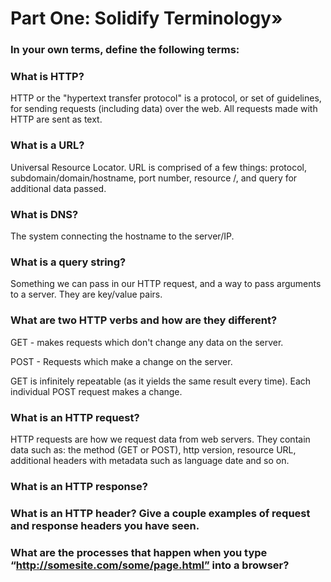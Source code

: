 # Part One: Solidify Terminology»

### In your own terms, define the following terms:
### What is HTTP?
HTTP or the "hypertext transfer protocol" is a protocol, or set of guidelines, for sending requests (including data) over the web. All requests made with HTTP are sent as text.
### What is a URL?
Universal Resource Locator.
URL is comprised of a few things: protocol, subdomain/domain/hostname, port number, resource /, and query for additional data passed.

### What is DNS?
The system connecting the hostname to the server/IP.

### What is a query string?
Something we can pass in our HTTP request, and a way to pass arguments to a server. They are key/value pairs.

### What are two HTTP verbs and how are they different?
GET - makes requests which don't change any data on the server.

POST - Requests which make a change on the server.

GET is infinitely repeatable (as it yields the same result every time). Each individual POST request makes a change.

### What is an HTTP request?
HTTP requests are how we request data from web servers. They contain data such as: the method (GET or POST), http version, resource URL, additional headers with metadata such as language date and so on.

### What is an HTTP response?
### What is an HTTP header? Give a couple examples of request and response headers you have seen.
### What are the processes that happen when you type “http://somesite.com/some/page.html” into a browser?
